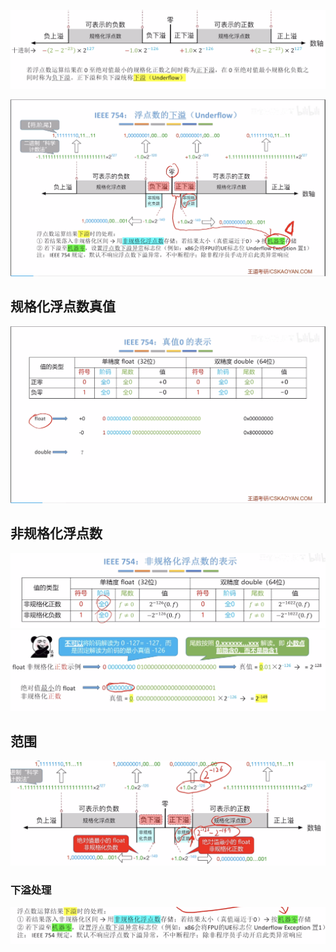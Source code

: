


![输入图片说明](/imgs/2025-08-04/e3rjHeKXBoGGYSkT.png)

![输入图片说明](/imgs/2025-08-04/78MStUnSjPnoIl8A.png)

## 规格化浮点数真值
![输入图片说明](/imgs/2025-08-04/lLM80IiKeVn6QeY9.png)

## 非规格化浮点数
![输入图片说明](/imgs/2025-08-04/6NzDVTXhKYuAKhcm.png)
![输入图片说明](/imgs/2025-08-04/FdGdfa2b0j824ejS.png)
## 范围
![输入图片说明](/imgs/2025-08-04/0DEf76ioyMmvYGN4.png)
### 下溢处理
![输入图片说明](/imgs/2025-08-04/tGh6WLdXYO80cYkw.png)
<!--stackedit_data:
eyJoaXN0b3J5IjpbLTE3ODI2MzMyMzUsNDMxMTE0MDA1XX0=
-->